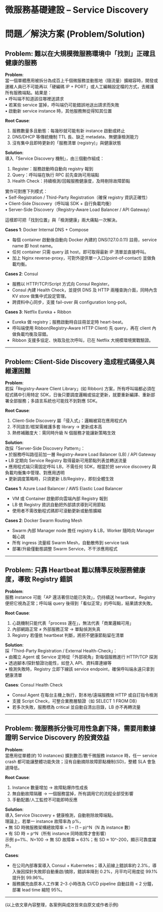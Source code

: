 # 微服務基礎建設 – Service Discovery

# 問題／解決方案 (Problem/Solution)

## Problem: 難以在大規模微服務環境中「找到」正確且健康的服務

**Problem**:  
當一個單體應用被拆分為成百上千個微服務並動態地（隨流量）擴縮容時，開發或運維人員已不可能再以「硬編碼 IP + PORT」或人工編輯設定檔的方式，去維護所有服務端點。結果是：  
• 呼叫端不知道該往哪裡送請求  
• 若某些 service 當掉，呼叫端仍可能錯誤地送出請求而失敗  
• 啟動新 service instance 時，其他服務無從得知其位置

**Root Cause**:  
1. 服務數量多且動態：每幾秒就可能有新 instance 啟動或終止  
2. DNS/DHCP 等傳統機制 TTL 長、缺乏 metadata、無健康檢測能力  
3. 沒有集中且即時更新的「服務清單 (registry)」與健康狀態

**Solution**:  
導入「Service Discovery 機制」，由三個動作組成：  
1) Register：服務啟動時自動向 registry 報到  
2) Query：呼叫端在執行 RPC 前先查詢可用端點  
3) Health Check：持續檢測/回報服務健康度，及時剔除故障節點  

實作可對應下列模式：  
• Self-Registration / Third-Party Registration（確保 registry 資訊正確性）  
• Client-Side Discovery（呼叫端 SDK + 自行負載均衡）  
• Server-Side Discovery（Registry-Aware Load Balancer / API Gateway）

這樣即可把「找到位置」與「檢測健康」兩大痛點一次解決。

**Cases 1**: Docker Internal DNS + Compose  
- 每個 container 啟動後自動向 Docker 內建的 DNS(127.0.0.11) 註冊，service name 即 host name。  
- 任何 container 只需 query 該 host，即可取得最新 IP 清單並直接呼叫。  
- 加上 Nginx reverse-proxy，可對外提供單一入口(point-of-contact) 並做負載均衡。  

**Cases 2**: Consul  
- 服務以 HTTP/TCP/Script 方式向 Consul Register。  
- Consul 內建 Health Check，並提供 DNS 及 HTTP 兩種查詢介面，同時內含 KV store 做集中式設定管理。  
- 跨資料中心同步，支援 fail-over 與 configuration long-poll。  

**Cases 3**: Netflix Eureka + Ribbon  
- Eureka 做 registry；服務啟動時自註冊並定時 heart-beat。  
- 呼叫端使用 Ribbon(Registry-Aware HTTP Client) 先 query，再在 client 內做負載均衡及容錯。  
- Ribbon 支援多協定、快取及批次呼叫，已在 Netflix 大規模環境實戰驗證。

---

## Problem: Client-Side Discovery 造成程式碼侵入與維運困難

**Problem**:  
若採「Registry-Aware Client Library」(如 Ribbon) 方案，所有呼叫端都必須在程式碼中引用特定 SDK，日後只要調度邏輯或協定更新，就要重新編譯、重新部署全部服務；多語言系統也可能找不到對應 SDK。

**Root Cause**:  
1. Client-Side Discovery 屬「侵入式」：邏輯被寫在應用程式內  
2. 不同語言/框架需維護多套 library → 更新成本高  
3. 熱修補難度大：需同時升級 N 個服務才能讓新策略生效

**Solution**:  
改採「Server-Side Discovery Pattern」：  
• 於服務呼叫路徑前加一層 Registry-Aware Load Balancer (LB) / API Gateway  
• LB 定期向 Service Registry 取得最新可用節點列表並轉送流量  
• 應用程式端只需固定呼叫 LB，不需任何 SDK，相當於把 service discovery 與負載均衡集中管理、對應用透明  
• 更新調度策略時，只須更新 LB/Registry，即刻全體生效

**Cases 1**: Azure Load Balancer / AWS Elastic Load Balancer  
- VM 或 Container 啟動即向雲端內部 Registry 報到  
- LB 依 Registry 資訊自動把外部請求導到可用節點  
- 使用者不需改動程式碼即可滾動更新或動態擴縮

**Cases 2**: Docker Swarm Routing Mesh  
- Swarm 內部 Manager node 擔任 registry & LB，Worker 隨時向 Manager 報心跳  
- 所有 ingress 流量經 Swarm Mesh，自動散佈到 service task  
- 部署/升級僅動態調整 Swarm Service，不干涉應用程式

---

## Problem: 只靠 Heartbeat 難以精準反映服務健康度，導致 Registry 錯誤

**Problem**:  
服務 instance 可能「AP 還活著但功能已失效」，仍持續送 heartbeat，Registry 便把它視為正常；呼叫端 query 後得到「看似正常」的呼叫點，結果請求失敗。

**Root Cause**:  
1. 心跳機制只能代表「process 還在」，無法代表「商業邏輯可用」  
2. 內部網路正常 ≠ 外部服務正常 → 單點偵測失真  
3. Registry 若僅依 heartbeat 判斷，將把不健康節點留在清單

**Solution**:  
採「Third-Party Registration / External Health-Check」：  
• 由獨立 Agent 或 Service 定時從「外部視角」對每個服務進行 HTTP/TCP 探測  
• 透過腳本/探針驗證功能性，如登入 API、資料庫連線等  
• 檢測失敗時，Registry 立即下線該 service endpoint，確保呼叫端永遠只拿到健康清單

**Cases**: Consul Health Check  
- Consul Agent 在每台主機上執行，對本地/遠端服務做 HTTP 或自訂指令檢測  
- 支援 Script Check，可整合業務層驗證（如 SELECT 1 FROM DB）  
- 若多次失敗，服務標為 critical 並自動自清出目錄，LB 亦不再轉流量

---

## Problem: 微服務拆分後可用性急劇下降，需要用數據證明 Service Discovery 的投資效益

**Problem**:  
當應用從單體(約 10 instances) 擴到數百/數千微服務 instance 時，任一 service crash 都可能讓整體功能失效；沒有自動摘除故障節點機制(SD)，整體 SLA 會急遽降低。

**Root Cause**:  
1. Instance 數量增加 → 故障點爆炸性成長  
2. 無自動故障隔離 → 一個服務當掉，所有調用它的流程全部受影響  
3. 手動配置/人工監控不可能即時反應

**Solution**:  
導入 Service Discovery + 健康檢測，自動剔除故障端點。  
理論上，若單一 instance 故障率為 p%，  
• 無 SD 時微服務架構總故障率 = 1 – (1 – p)^N（N 為 instance 數）  
• 有 SD 時 = p^N（所有 instance 同時故障才會影響）  
示例 p=1%、N=100 → 無 SD 故障率 ≈ 63%；有 SD ≈ 10^-200，顯示可靠度躍升。  

**Cases**:  
- 在公司內部專案導入 Consul + Kubernetes；導入前線上錯誤率約 2.3%，導入後因探針失敗即自動重啟/摘除，錯誤率降到 0.2%，月平均可用度從 99.1% 提升到 99.96%。  
- 服務擴充由原本人工作業 2–3 小時改為 CI/CD pipeline 自動註冊 < 2 分鐘，部署 lead time 縮短 95%。

---

(以上依文章內容整理，各案例與成效皆來自原文或作者示例)